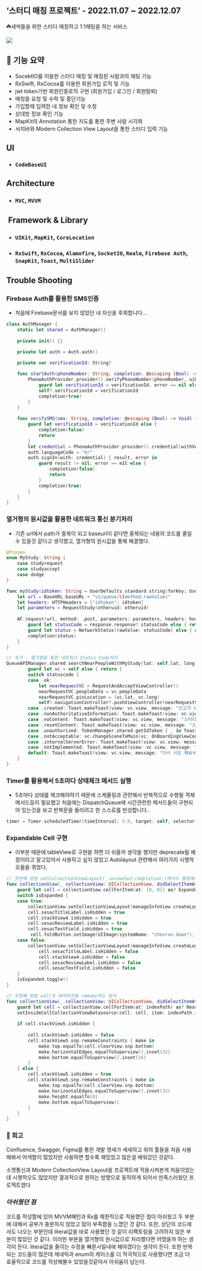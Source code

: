 ## ‘스터디 매칭 프로젝트’ - 2022.11.07 ~ 2022.12.07

☘️새싹들을 위한 스터디 매칭하고 1:1채팅을 하는 서비스
 
<img src="https://user-images.githubusercontent.com/81205931/222653020-dcd84527-c90f-490f-b4d7-2ff79beeb621.png">


## 📱 **기능 요약** 
- SocektIO를 이용한 스터디 매칭 및 매칭된 사람과의 채팅 기능
- RxSwift, RxCocoa를 이용한 회원가입 로직 및 기능
- jwt token기반 회원인증로직 구현 (회원가입 / 로그인 / 회원탈퇴)
- 매칭을 요청 및 수락 및 중단기능
- 가입할때 입력한 내 정보 확인 및 수정
- 상대방 정보 확인 기능
- MapKit의 Annotation 통한 지도를 통한 주변 사람 시각화
- 서치바와 Modern Collection View Layout을 통한 스터디 입력 기능

## **UI**
- ### ```CodeBaseUI```
## **Architecture**
- ### ```MVC```, ```MVVM``` 
##  **Framework & Library**
- ### ```UIKit```, ```MapKit```, ```CoreLocation```
- ### ```RxSwift```, ```RxCocoa```, ```Alamofire```, ```SocketIO```,  ```Realm```, ```Firebase Auth```, ```SnapKit```, ```Toast```, ```MultiSlider``` 

## **Trouble Shooting**
### Firebase Auth를 활용한 SMS인증 
- 처음에 Firebase문서를 보지 않았던 내 자신을 후회합니다...
``` swift
class AuthManager {
    static let shared = AuthManager()
    
    private init() {}

    private let auth = Auth.auth()

    private var verificationId: String?
    
    func startAuth(phoneNumber: String, completion: @escaping (Bool) -> Void) {
        PhoneAuthProvider.provider().verifyPhoneNumber(phoneNumber, uiDelegate: nil) { [weak self] verificationId, error in
            guard let verificationId = verificationId, error == nil else { return }
            self?.verificationId = verificationId
            completion(true)
        }
    }
    
    func verifySMS(sms: String, completion: @escaping (Bool) -> Void) {
        guard let verificationId = verificationId else {
            completion(false)
            return
        }
        let credential = PhoneAuthProvider.provider().credential(withVerificationID: verificationId, verificationCode: sms)
        auth.languageCode = "kr"
        auth.signIn(with: credential) { result, error in
            guard result != nil, error == nil else {
                completion(false)
                return
            }
            completion(true)
        }
    }
}
```
### **열거형의 원시값을 활용한 네트워크 통신 분기처리**
- 기존 url에서 path가 중복이 되고 baseurl이 같다면 중복되는 내용의 코드를 줄일 수 있을것 같다고 생각했고, 열거형의 원시값을 통해 해결했다.

``` swift
@frozen
enum MyStudy: String {
    case studyrequest
    case studyaccept
    case dodge
}

func myStudy(idtoken: String = UserDefaults.standard.string(forKey: UserDefaultsKey.idtoken.rawValue) ?? "", method: MyStudy = .studyrequest, otheruid: String, completion: @escaping (NetworkStatus) -> Void) {
    let url = BaseURL.baseURL + "v1/queue/\(method.rawValue)"
    let headers: HTTPHeaders = ["idtoken": idtoken]   
    let parameters = RequestStudy(otheruid: otheruid)
                
    AF.request(url, method: .post, parameters: parameters, headers: headers).validate().response { response in
        guard let statusCode = response.response?.statusCode else { return }
        guard let status = NetworkStatus(rawValue: statusCode) else { return }
        completion(status)
    }
}

// 추가 - 열거형을 통한 네트워크 Status Code처리
QueueAPIManager.shared.searchNearPeopleWithMyStudy(lat: self.lat, long: self.long, studylist: studylist) { [weak self] statuscode in
        guard let vc = self else { return }
        switch statuscode {
        case .ok:
            let nearRequestVC = RequestAndAcceptViewController()
            nearRequestVC.peopleData = vc.peopleData
            nearRequestVC.pinLocation = (vc.lat, vc.long)
            self?.navigationController?.pushViewController(nearRequestVC, animated: true)
        case .created: Toast.makeToast(view: vc.view, message: "신고가 누적되어 이용하실 수 없습니다")
        case .nonAuthoritativeInformation: Toast.makeToast(view: vc.view, message: "스터디 취소 패널티로, 1분동안 이용하실 수 없습니다")
        case .noContent: Toast.makeToast(view: vc.view, message: "스터디 취소 패널티로, 2분동안 이용하실 수 없습니다")
        case .resetContent: Toast.makeToast(view: vc.view, message: "스터디 취소 패널티로, 3분동안 이용하실 수 없습니다")
        case .unauthorized: TokenManager.shared.getIdToken { _ in Toast.makeToast(view: vc.view, message: "다시 시도 해주세요")}
        case .notAcceptable: vc.changeSceneToMain(vc: OnBoardingViewController())
        case .internalServerError: Toast.makeToast(view: vc.view, message: "500 Server Error")
        case .notImplemented: Toast.makeToast(view: vc.view, message: "501 Client Error")
        default: Toast.makeToast(view: vc.view, message: "다시 시도 해보세요")
    }
}
```
### **Timer를 활용해서 5초마다 상태체크 메서드 실행**
- 5초마다 상태를 체크해야하기 때문에 스케쥴링과 관련해서 반복적으로 수행될 객체 메서드등이 필요했고 처음에는 DispatchQueue에 시간관련한 메서드들이 구현되어 있는것을 보고 반복문을 돌리려고 한 스스로를 반성합니다..
```swift
timer = Timer.scheduledTimer(timeInterval: 5.0, target: self, selector: #selector(stateCheck), userInfo: nil, repeats: true)
```
### **Expandable Cell 구현**
- 이부분 때문에 tableView로 구현을 하면 더 쉬울까 생각을 했지만 deprecate될 예정이라고 알고있어서 사용하고 싶지 않았고 Autolayout 관련해서 여러가지 시행착오들을 겪었다. 
``` swift
// 첫번째 방법 setCollectionViewLayout(_:animated:completion:)메서드 활용해서 UICollectionView의 레이아웃을 새로 지정해주는 방식
func collectionView(_ collectionView: UICollectionView, didSelectItemAt indexPath: IndexPath) {
	guard let cell = collectionView.cellForItem(at: [0, 0]) as? ExpandableCell else { return }
    switch isExpanded {
    case true:
    	collectionView.setCollectionViewLayout(manageInfoView.createLayout(height: 58), animated: true)
        cell.sesacTitleLabel.isHidden = true
        cell.stackView4.isHidden = true
    	cell.sesacReviewLabel.isHidden = true
       	cell.sesacTextField.isHidden = true
         cell.foldButton.setImage(UIImage(systemName: "chevron.down"), for: .normal)
    case false:
        collectionView.setCollectionViewLayout(manageInfoView.createLayout(height: 310), animated: true) { _ in
       		cell.sesacTitleLabel.isHidden = false
        	cell.stackView4.isHidden = false
        	cell.sesacReviewLabel.isHidden = false
        	cell.sesacTextField.isHidden = false
    }
	isExpanded.toggle()
}

// 두번째 방법 cell의 레이아웃을 remake하는 방식
func collectionView(_ collectionView: UICollectionView, didSelectItemAt indexPath: IndexPath) {
    guard let cell = collectionView.cellForItem(at: indexPath) as? NearUserCell else { return }
    setInsideCellCollectionViewDatasource(cell: cell, item: indexPath.item)
        
    if cell.stackView5.isHidden {
            
        cell.stackView5.isHidden = false
        cell.stackView5.snp.remakeConstraints { make in
            make.top.equalTo(cell.clearView.snp.bottom)
            make.horizontalEdges.equalToSuperview().inset(32)
            make.bottom.equalToSuperview().inset(16)
        }
    } else {
        cell.stackView5.isHidden = true   
        cell.stackView5.snp.remakeConstraints { make in
            make.top.equalTo(cell.clearView.snp.bottom)
            make.horizontalEdges.equalToSuperview().inset(32)
            make.height.equalTo(0)
            make.bottom.equalToSuperview()
        }
    }
}
``` 


### 📝 **회고**

Confluence, Swagger, Figma를 통한 개발 명세가 세세하고 위의 툴들을 처음 사용해봐서 어색함이 많았지만 사용하면 할수록 재밌었고 많은걸 배워갔던 것같다.

소켓통신과 Modern CollectionView Layout을 프로젝트에 적용시켜본게 처음이었는데 시행착오도 많았지만 결과적으로 원하는 방향으로 동작하게 되어서 만족스러웠던 프로젝트였다


### ___아쉬웠던 점___
코드를 작성함에 있어 MVVM패턴과 Rx를 제한적으로 적용했던 점이 아쉬웠고 두 부분에 대해서 공부가 충분하지 않았고 많이 부족함을 느꼈던 것 같다. 또한, 상단의 코드에서도 나오는 부분인데 literal값을 바로 사용했던 것 같이 리팩토링을 고려하지 않은 부분이 많았던 것 같다. 이러한 부분을 열거형의 원시값으로 처리했다면 어땠을까 하는 생각이 든다. literal값을 줄이는 수정을 빠른시일내에 해야겠다는 생각이 든다. 또한 반복되는 코드들이 많은데 제네릭과 enum의 케이스를 더 적극적으로 사용했다면 조금 더 효율적으로 코드를 작성해볼수 있었을것같아서 아쉬움이 남는다.
